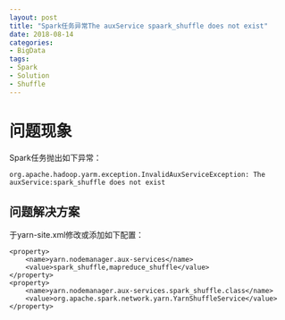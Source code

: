 ```yaml
---
layout: post
title: "Spark任务异常The auxService spaark_shuffle does not exist"
date: 2018-08-14
categories: 
- BigData
tags: 
- Spark
- Solution
- Shuffle
---
```


# 问题现象

Spark任务抛出如下异常：

	org.apache.hadoop.yarm.exception.InvalidAuxServiceException: The auxService:spark_shuffle does not exist

## 问题解决方案

于yarn-site.xml修改或添加如下配置：

	<property>
		<name>yarn.nodemanager.aux-services</name>
		<value>spark_shuffle,mapreduce_shuffle</value>
	</property>
	<property>
		<name>yarn.nodemanager.aux-services.spark_shuffle.class</name>
		<value>org.apache.spark.network.yarn.YarnShuffleService</value>
	</property>
